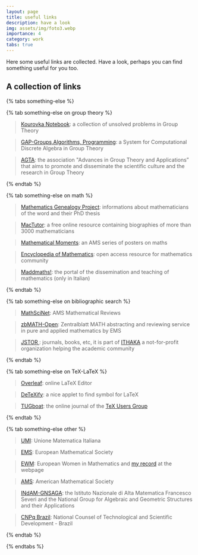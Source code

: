 ```yaml
---
layout: page
title: useful links
description: have a look 
img: assets/img/foto3.webp
importance: 4
category: work
tabs: true
---
```


Here some useful links are collected. Have a look, perhaps you can find something useful for you too. <i class="fa-solid fa-link">‌</i>


## A collection of links

{% tabs something-else %}

{% tab something-else on group theory %}

> [Kourovka Notebook](https://kourovka-notebook.org): a collection of unsolved problems in Group Theory

> [GAP-Groups,Algorithms, Programming](https://www.gap-system.org): a System for Computational Discrete Algebra in Group Theory

> [AGTA](https://www.advgrouptheory.com/index.php): the association "Advances in Group Theory and Applications” that aims to promote and disseminate the scientific culture and the research in Group Theory

{% endtab %}

{% tab something-else on math %}

> [Mathematics Genealogy Project](http://genealogy.math.ndsu.nodak.edu/): informations about mathematicians of the word and their PhD thesis 

> [MacTutor](https://mathshistory.st-andrews.ac.uk): a free online resource containing biographies of more than 3000 
mathematicians

> [Mathematical Moments](http://www.ams.org/samplings/mathmoments/mathmoments): an AMS series of posters on maths

> [Encyclopedia of Mathematics](http://www.encyclopediaofmath.org/index.php/Main_Page): open access resource for mathematics community

> [Maddmaths!](https://maddmaths.simai.eu): the portal of the dissemination and teaching of mathematics (only in Italian)


{% endtab %}

{% tab something-else on bibliographic search %}

> [MathSciNet](http://www.ams.org/mathscinet/): AMS Mathematical Reviews

> [zbMATH-Open](http://zbmath.org/): Zentralblatt MATH abstracting and reviewing service in pure and applied mathematics by EMS

> [JSTOR ](https://www.jstor.org): journals, books, etc, it is part of [ITHAKA](https://www.ithaka.org) a not-for-profit organization helping the academic community

{% endtab %}

{% tab something-else on TeX-LaTeX %}

> [Overleaf](https://it.overleaf.com/): online LaTeX Editor

> [DeTeXify](http://detexify.kirelabs.org/classify.html): a nice applet to find symbol for LaTeX

> [TUGboat](http://www.tug.org/TUGboat/contents.html): the online journal of the [TeX Users Group](https://www.tug.org)

{% endtab %}

{% tab something-else other %}
> [UMI](https://umi.dm.unibo.it/): Unione Matematica Italiana

> [EMS](http://www.euro-math-soc.eu/): European Mathematical Society

> [EWM](https://www.europeanwomeninmaths.org/): European Women in Mathematics and [my record](https://www.europeanwomeninmaths.org/profile/cristina-acciarri/) at the webpage 

> [AMS](http://www.ams.org/home/page): American Mathematical Society

> [INdAM-GNSAGA](https://www.altamatematica.it/gnsaga/): the Istituto Nazionale di Alta Matematica Francesco Severi and the National Group for Algebraic and Geometric Structures and their Applications

> [CNPq Brazil](http://www.cnpq.br/): National Counsel of Technological and Scientific Development - Brazil

{% endtab %}

{% endtabs %}